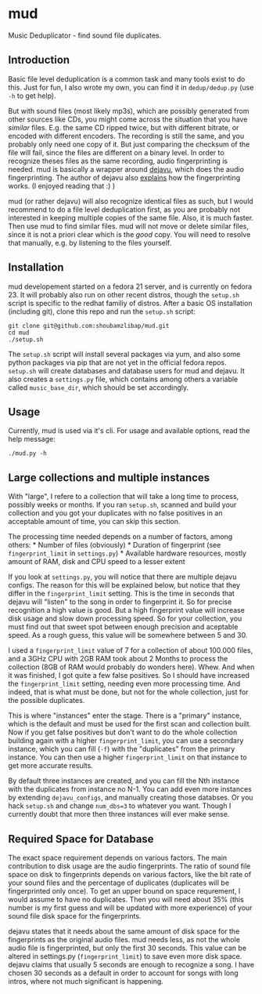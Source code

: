 # mud
Music Deduplicator - find sound file duplicates.

## Introduction
Basic file level deduplication is a common task and many tools exist to do this. Just for fun, I also 
wrote my own, you can find it in `dedup/dedup.py` (use `-h` to get help). 

But with sound files (most likely mp3s), which are possibly generated from other sources like CDs, you
might come across the situation that you have *similar* files. E.g. the same CD ripped twice, but with
different bitrate, or encoded with different encoders. The recording is still the same, and you probably
only need one copy of it. But just comparing the checksum of the file will fail, since the files are different
on a binary level. In order to recognize theses files as the same recording, audio fingerprinting is needed.
mud is basically a wrapper around [dejavu](https://github.com/worldveil/dejavu), which does the audio
fingerprinting. The author of dejavu also 
[explains](https://willdrevo.com/fingerprinting-and-audio-recognition-with-python.html) how the fingerprinting works.
(I enjoyed reading that :) )

mud (or rather dejavu) will also recognize identical files as such, but I would recommend to do a file
level deduplication first, as you are probably not interested in keeping multiple copies of the same
file. Also, it is much faster. Then use mud to find similar files. mud will not move or delete similar files, since it is not
a priori clear which is the *good* copy. You will need to resolve that manually, e.g. by listening to the
files yourself.

## Installation
mud developement started on a fedora 21 server, and is currently on fedora 23. 
It will probably also run on other recent distros,
though the `setup.sh` script is specific to the redhat familiy of distros.
After a basic OS installation (including git), clone this repo and run the `setup.sh` script: 

```
git clone git@github.com:shoubamzlibap/mud.git
cd mud
./setup.sh
```

The `setup.sh` script will install several packages via yum, and also some python packages via pip that
are not yet in the official fedora repos. 
`setup.sh` will create databases and database users for mud and dejavu.
It also creates a `settings.py` file, which contains among others a variable called `music_base_dir`, which
should be set accordingly.

## Usage
Currently, mud is used via it's cli. For usage and available options, read the help message:

```
./mud.py -h
```

## Large collections and multiple instances
With "large", I refere to a collection that will take a long time to process, possibly weeks 
or months. If you ran `setup.sh`, scanned and build your collection and you got your
duplicates with no false positives in an acceptable amount of time, you can skip this section.

The processing time needed depends on a number of factors, among others:
    * Number of files (obviously)
    * Duration of fingerprint (see `fingerprint_limit` in `settings.py`)
    * Available hardware resources, mostly amount of RAM, disk and CPU speed to a lesser extent

If you look at `settings.py`, you will notice that there are multiple dejavu configs. The
reason for this will be explained below, but notice that they differ in the `fingerprint_limit`
setting. This is the time in seconds that dejavu will "listen" to the song in order to
fingerprint it. So for precise recognition a high value is good. But a high fingerprint value
will increase disk usage and slow down processing speed. So for your collection, you must find
out that sweet spot between enough precision and aceptable speed.
As a rough guess, this value will be somewhere between 5 and 30.

I used a `fingerprint_limit` value of 7 for a collection of about 100.000 files, and a 3GHz CPU with 2GB RAM took
about 2 Months to process the collection (8GB of RAM would probably do wonders here). 
Whew. And when it was finished, I got quite a few
false positives. So I should have increased the `fingerprint_limit` setting, needing even more
processing time. And indeed, that is what must be done, but not for the whole collection, just
for the possible duplicates. 

This is where "instances" enter the stage. There is a "primary"
instance, which is the default and must be used for the first scan and collection built.
Now if you get false positives but don't want to do the whole collection building again 
with a higher `fingerprint_limit`, you can use a secondary instance, which you can fill (`-f`) with
the "duplicates" from the primary instance. You can then use a higher `fingerprint_limit` on
that instance to get more accurate results. 

By default three instances are created, and you can fill the Nth instance with the duplicates from
instance no N-1. You can add even more instances by extending `dejavu_configs`, and manually
creating those databses. Or you hack `setup.sh` and change `num_dbs=3` to whatever you want. Though
I currently doubt that more then three instances will ever make sense. 

## Required Space for Database
The exact space requirement depends on various factors. The main contribution to disk usage
are the audio fingerprints. The ratio of sound file space on disk to fingerprints
depends on various factors, like the bit rate of your sound files and the
percentage of duplicates (duplicates will be fingerprinted only once). To get an upper bound on
space requrement, I would assume to have no duplicates. Then you will need about 35% (this number
is my first guess and will be updated with more experience) of your sound file disk space for the
fingerprints.

dejavu states that it needs about the same amount of disk space for the fingerprints as the original
audio files. mud needs less, as not the whole audio file is fingerprinted, but only the first 30 seconds.
This value can be altered in settings.py (`fingerprint_limit`) to save even more disk space. dejavu claims
that usually 5 seconds are enough to recognize a song. I have chosen 30 seconds as a default in order
to account for songs with long intros, where not much significant is happening.

